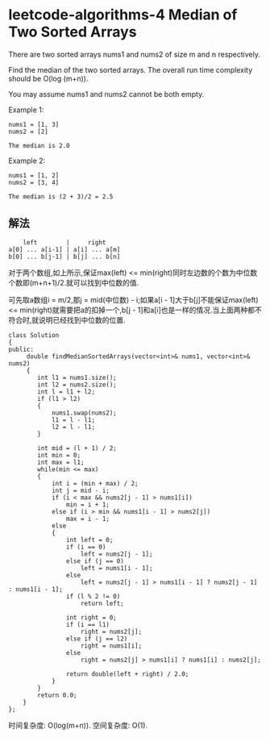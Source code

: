 # leetcode-algorithms-4 Median of Two Sorted Arrays

There are two sorted arrays nums1 and nums2 of size m and n respectively.

Find the median of the two sorted arrays. The overall run time complexity should be O(log (m+n)).

You may assume nums1 and nums2 cannot be both empty.

Example 1:
```
nums1 = [1, 3]
nums2 = [2]

The median is 2.0
```
Example 2:
```
nums1 = [1, 2]
nums2 = [3, 4]

The median is (2 + 3)/2 = 2.5
```

## 解法

```
    left        |     right
a[0] ... a[i-1] | a[i] ... a[m]
b[0] ... b[j-1] | b[j] ... b[n]
```
对于两个数组,如上所示,保证max(left) <= min(right)同时左边数的个数为中位数个数即(m+n+1)/2.就可以找到中位数的值.

可先取a数组i = m/2,那j = mid(中位数) - i;如果a[i - 1]大于b[j]不能保证max(left) <= min(right)就需要把a的扣掉一个,b[j - 1]和a[i]也是一样的情况.当上面两种都不符合时,就说明已经找到中位数的位置.
```
class Solution
{
public:
     double findMedianSortedArrays(vector<int>& nums1, vector<int>& nums2)
     {
        int l1 = nums1.size();
        int l2 = nums2.size();
        int l = l1 + l2;
        if (l1 > l2)
        {
            nums1.swap(nums2);
            l1 = l - l1;
            l2 = l - l1;            
        }  
  
        int mid = (l + 1) / 2;
        int min = 0;
        int max = l1;
        while(min <= max)
        {
            int i = (min + max) / 2;
            int j = mid - i;
            if (i < max && nums2[j - 1] > nums1[i])
                min = i + 1;
            else if (i > min && nums1[i - 1] > nums2[j])
                max = i - 1;
            else
            {
                int left = 0;
                if (i == 0)
                    left = nums2[j - 1];
                else if (j == 0)
                    left = nums1[i - 1];
                else
                    left = nums2[j - 1] > nums1[i - 1] ? nums2[j - 1] : nums1[i - 1];
                if (l % 2 != 0)
                    return left;
                
                int right = 0;
                if (i == l1)
                    right = nums2[j];
                else if (j == l2)
                    right = nums1[i];
                else
                    right = nums2[j] > nums1[i] ? nums1[i] : nums2[j];
                
                return double(left + right) / 2.0;                   
            }            
        }
        return 0.0;
    }
};
```
时间复杂度: O(log(m+n)).
空间复杂度: O(1).
